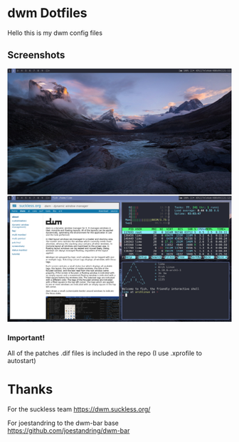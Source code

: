 # dwm Dotfiles
Hello this is my dwm config files

## Screenshots
![ss1](Screenshot_2021-01-15_21-11-30.png)
![ss2](Screenshot_2021-01-15_21-12-29.png)

### Important!
All of the patches .dif files is included in the repo
(I use .xprofile to autostart)

# Thanks
For the suckless team https://dwm.suckless.org/

For joestandring to the dwm-bar base https://github.com/joestandring/dwm-bar
